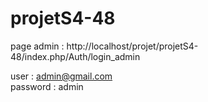 # projetS4-48
page admin : http://localhost/projet/projetS4-48/index.php/Auth/login_admin

user : admin@gmail.com  
password : admin